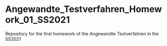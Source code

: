 # Angewandte_Testverfahren_Homework_01_SS2021
Repository for the first homework of the Angewandte Testverfahren in the SS2021
